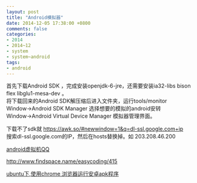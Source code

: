 ```yaml
---
layout: post
title: "Android模拟器"
date: 2014-12-05 17:38:00 +0800
comments: false
categories:
- 2014
- 2014~12
- system
- system~android
tags:
- android
---
```


首先下载Android SDK ，完成安装openjdk-6-jre，还需要安装ia32-libs bison flex libglu1-mesa-dev 。  
将下载回来的Android SDK解压缩后进入文件夹，运行tools/monitor  
Window->Android SDK Manager 选择想要的模拟的android安转  
Window->Android Virtual Device Manager 模拟器管理界面。

下载不了sdk就 https://awk.so/#newwindow=1&q=dl-ssl.google.com+ip  
搜索dl-ssl.google.com的IP，然后在hosts替换掉。如 203.208.46.200  

[android虚拟机QQ](http://forum.ubuntu.org.cn/viewtopic.php?t=311659)  

http://www.findspace.name/easycoding/415

[ubuntu下,使用chrome 浏览器运行安卓apk程序](http://segmentfault.com/blog/cherishsir/1190000000686224)


